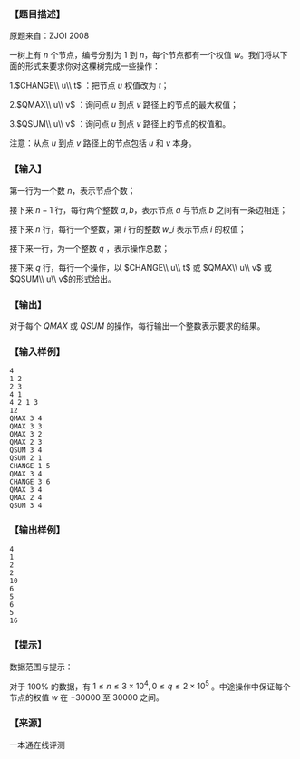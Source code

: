 ### 【题目描述】

原题来自：ZJOI 2008

一树上有 $n$ 个节点，编号分别为 $1$ 到 $n$，每个节点都有一个权值 $w$。我们将以下面的形式来要求你对这棵树完成一些操作：

1.$CHANGE\\ u\\ t$ ：把节点 $u$ 权值改为 $t$；

2.$QMAX\\ u\\ v$ ：询问点 $u$ 到点 $v$ 路径上的节点的最大权值；

3.$QSUM\\ u\\ v$ ：询问点 $u$ 到点 $v$ 路径上的节点的权值和。

注意：从点 $u$ 到点 $v$ 路径上的节点包括 $u$ 和 $v$ 本身。

### 【输入】

第一行为一个数 $n$，表示节点个数；

接下来 $n-1$ 行，每行两个整数 $a,b$，表示节点 $a$ 与节点 $b$ 之间有一条边相连；

接下来 $n$ 行，每行一个整数，第 $i$ 行的整数 $w\_i$ 表示节点 $i$ 的权值；

接下来一行，为一个整数 $q$ ，表示操作总数；

接下来 $q$ 行，每行一个操作，以 $CHANGE\\ u\\ t$ 或 $QMAX\\ u\\ v$ 或 $QSUM\\ u\\ v$的形式给出。

### 【输出】

对于每个 $QMAX$ 或 $QSUM$ 的操作，每行输出一个整数表示要求的结果。

### 【输入样例】

```
4
1 2
2 3
4 1
4 2 1 3
12
QMAX 3 4
QMAX 3 3
QMAX 3 2
QMAX 2 3
QSUM 3 4
QSUM 2 1
CHANGE 1 5
QMAX 3 4
CHANGE 3 6
QMAX 3 4
QMAX 2 4
QSUM 3 4
```

### 【输出样例】

```
4
1
2
2
10
6
5
6
5
16
```

### 【提示】

数据范围与提示：

对于 100% 的数据，有 $1≤n≤3×10^4 ,0≤q≤2×10^5$ 。中途操作中保证每个节点的权值 $w$ 在 $-30000$ 至 $30000$ 之间。


 ### 【来源】

 一本通在线评测 